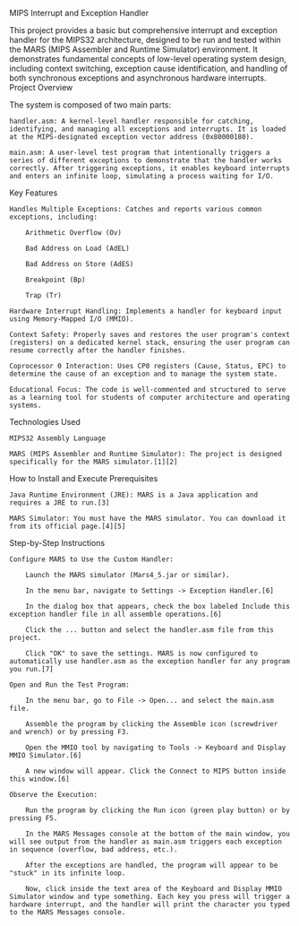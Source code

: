 MIPS Interrupt and Exception Handler

This project provides a basic but comprehensive interrupt and exception handler for the MIPS32 architecture, designed to be run and tested within the MARS (MIPS Assembler and Runtime Simulator) environment. It demonstrates fundamental concepts of low-level operating system design, including context switching, exception cause identification, and handling of both synchronous exceptions and asynchronous hardware interrupts.
Project Overview

The system is composed of two main parts:

    handler.asm: A kernel-level handler responsible for catching, identifying, and managing all exceptions and interrupts. It is loaded at the MIPS-designated exception vector address (0x80000180).

    main.asm: A user-level test program that intentionally triggers a series of different exceptions to demonstrate that the handler works correctly. After triggering exceptions, it enables keyboard interrupts and enters an infinite loop, simulating a process waiting for I/O.

Key Features

    Handles Multiple Exceptions: Catches and reports various common exceptions, including:

        Arithmetic Overflow (Ov)

        Bad Address on Load (AdEL)

        Bad Address on Store (AdES)

        Breakpoint (Bp)

        Trap (Tr)

    Hardware Interrupt Handling: Implements a handler for keyboard input using Memory-Mapped I/O (MMIO).

    Context Safety: Properly saves and restores the user program's context (registers) on a dedicated kernel stack, ensuring the user program can resume correctly after the handler finishes.

    Coprocessor 0 Interaction: Uses CP0 registers (Cause, Status, EPC) to determine the cause of an exception and to manage the system state.

    Educational Focus: The code is well-commented and structured to serve as a learning tool for students of computer architecture and operating systems.

Technologies Used

    MIPS32 Assembly Language

    MARS (MIPS Assembler and Runtime Simulator): The project is designed specifically for the MARS simulator.[1][2]

How to Install and Execute
Prerequisites

    Java Runtime Environment (JRE): MARS is a Java application and requires a JRE to run.[3]

    MARS Simulator: You must have the MARS simulator. You can download it from its official page.[4][5]

Step-by-Step Instructions

    Configure MARS to Use the Custom Handler:

        Launch the MARS simulator (Mars4_5.jar or similar).

        In the menu bar, navigate to Settings -> Exception Handler.[6]

        In the dialog box that appears, check the box labeled Include this exception handler file in all assemble operations.[6]

        Click the ... button and select the handler.asm file from this project.

        Click "OK" to save the settings. MARS is now configured to automatically use handler.asm as the exception handler for any program you run.[7]

    Open and Run the Test Program:

        In the menu bar, go to File -> Open... and select the main.asm file.

        Assemble the program by clicking the Assemble icon (screwdriver and wrench) or by pressing F3.

        Open the MMIO tool by navigating to Tools -> Keyboard and Display MMIO Simulator.[6]

        A new window will appear. Click the Connect to MIPS button inside this window.[6]

    Observe the Execution:

        Run the program by clicking the Run icon (green play button) or by pressing F5.

        In the MARS Messages console at the bottom of the main window, you will see output from the handler as main.asm triggers each exception in sequence (overflow, bad address, etc.).

        After the exceptions are handled, the program will appear to be "stuck" in its infinite loop.

        Now, click inside the text area of the Keyboard and Display MMIO Simulator window and type something. Each key you press will trigger a hardware interrupt, and the handler will print the character you typed to the MARS Messages console.
